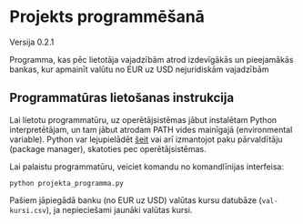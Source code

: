 # Projekts programmēšanā
Versija 0.2.1

Programma, kas pēc lietotāja vajadzībām atrod
izdevīgākās un pieejamākās bankas, kur apmainīt valūtu no EUR uz USD
nejuridiskām vajadzībām

## Programmatūras lietošanas instrukcija

Lai lietotu programmatūru, uz operētājsistēmas jābut instalētam Python interpretētājam, un tam jābut atrodam PATH vides mainīgajā (environmental variable).
Python var lejupielādēt [šeit](https://www.python.org/downloads/) vai arī izmantojot paku pārvaldītāju (package manager), skatoties pec operētājsistēmas.

Lai palaistu programmatūru, veiciet komandu no komandlīnijas interfeisa:

```
python projekta_programma.py
```

Pašiem jāpiegādā banku (no EUR uz USD) valūtas kursu datubāze (`val-kursi.csv`), ja nepieciešami jaunāki valūtas kursi.
